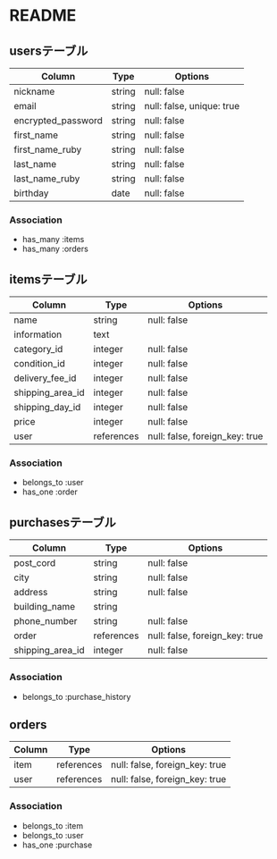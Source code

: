 # README

## usersテーブル

| Column                   | Type     | Options                   |
| ------------------------ | -------- | ------------------------- |
| nickname                 | string   | null: false               |
| email                    | string   | null: false, unique: true |
| encrypted_password       | string   | null: false               |
| first_name               | string   | null: false               |
| first_name_ruby          | string   | null: false               |
| last_name                | string   | null: false               |
| last_name_ruby           | string   | null: false               |
| birthday                 | date     | null: false               |


### Association
- has_many :items
- has_many :orders

## itemsテーブル

| Column           | Type       | Options                        |
| ---------------- | ---------- | ------------------------------ |
| name             | string     | null: false                    |
| information      | text       |                                |
| category_id      | integer    | null: false                    |
| condition_id     | integer    | null: false                    |
| delivery_fee_id  | integer    | null: false                    |
| shipping_area_id | integer    | null: false                    |
| shipping_day_id  | integer    | null: false                    |
| price            | integer    | null: false                    |
| user             | references | null: false, foreign_key: true |


### Association
- belongs_to :user
- has_one :order


## purchasesテーブル

| Column           | Type       | Options                        |
| ---------------- | ---------- | ------------------------------ |
| post_cord        | string     | null: false                    |
| city             | string     | null: false                    |
| address          | string     | null: false                    |
| building_name    | string     |                                |
| phone_number     | string     | null: false                    |
| order            | references | null: false, foreign_key: true |
| shipping_area_id | integer    | null: false                    |


### Association
- belongs_to :purchase_history

## orders

| Column   | Type       | Options                        |
| -------- | ---------- | ------------------------------ |
| item     | references | null: false, foreign_key: true |
| user     | references | null: false, foreign_key: true |

### Association
- belongs_to :item
- belongs_to :user
- has_one :purchase


